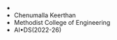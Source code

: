 -
- Chenumalla Keerthan
- Methodist College of Engineering 
- AI•DS(2022-26)
<!---
keerthankittu/keerthankittu is a ✨ special ✨ repository because its `README.md` (this file) appears on your GitHub profile.
You can click the Preview link to take a look at your changes.
--->
